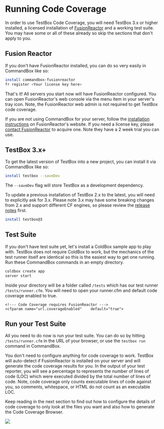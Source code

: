 # Running Code Coverage

In order to use TestBox Code Coverage, you will need TestBox 3.x or higher installed, a licensed installation of [FusionReactor](https://www.fusion-reactor.com/) and a working test suite. You may have some or all of these already so skip the sections that don't apply to you.

## Fusion Reactor

If you don't have FusionReactor installed, you can do so very easily in CommandBox like so:

```bash
install commandbox-fusionreactor
fr register <Your license key here>
```

That's it! All servers you start now will have FusionReactor configured. You can open FusionReactor's web console via the menu item in your server's tray icon. Note, the FusionReactor web admin is not required to get TestBox code coverage.

If you are not using CommandBox for your server, follow the [installation instructions](https://www.fusion-reactor.com/manually-installing-fusionreactor/) on FusionReactor's website. If you need a license key, please [contact FusionReactor](https://www.fusion-reactor.com/download/) to acquire one. Note they have a 2 week trial you can use.

## TestBox 3.x+

To get the latest version of TestBox into a new project, you can install it via CommandBox like so:

```bash
install testbox --saveDev
```

The `--saveDev` flag will store TestBox as a development dependency.

To update a previous installation of TestBox 2.x to the latest, you will need to explicitly ask for 3.x. Please note 3.x may have some breaking changes from 2.x and support different CF engines, so please review the [release notes](../intro/release-history/whats-new-with-4.0.0.md) first.

```bash
install testbox@3
```

## Test Suite

If you don't have test suite yet, let's install a ColdBox sample app to play with. TestBox does not require ColdBox to work, but the mechanics of the test runner itself are identical so this is the easiest way to get one running. Run these CommandBox commands in an empty directory.

```bash
coldbox create app
server start
```

Inside your directory will be a folder called `/tests` which has our test runner `/tests/runner.cfm`. You will need to open your runner.cfm and default code coverage enabled to true.

```text
<!--- Code Coverage requires FusionReactor --->
<cfparam name="url.coverageEnabled"    default="true">
```

## Run your Test Suite

All you need to do now is run your test suite. You can do so by hitting `/tests/runner.cfm` in the URL of your browser, or use the `testbox run` command in CommandBox.

You don't need to configure anything for code coverage to work. TestBox will auto-detect if FusionReactor is installed on your server and will generate the code coverage results for you. In the output of your test reporter, you will see a percentage to represents the number of lines of code \(LOC\) which were executed divided by the total number of lines of code. Note, code coverage only counts executable lines of code against you, so comments, whitespace, or HTML do not count as an executable LOC.

Keep reading in the next section to find out how to configure the details of code coverage to only look at the files you want and also how to generate the Code Coverage Browser.

![](../.gitbook/assets/testbox-codecoverage-overview.png)

